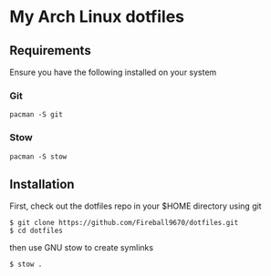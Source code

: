 # My Arch Linux dotfiles

## Requirements

Ensure you have the following installed on your system

### Git

```
pacman -S git
```

### Stow

```
pacman -S stow
```

## Installation

First, check out the dotfiles repo in your $HOME directory using git

```
$ git clone https://github.com/Fireball9670/dotfiles.git
$ cd dotfiles
```

then use GNU stow to create symlinks

```
$ stow .
```

